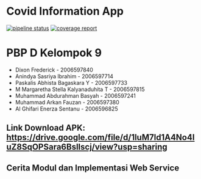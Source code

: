 # Covid Information App

[![pipeline status](https://gitlab.com/muhammad.abdurahman/pbp-tk/badges/master/pipeline.svg)](https://gitlab.com/muhammad.abdurahman/pbp-tk/-/commits/master)
[![coverage report](https://gitlab.com/muhammad.abdurahman/pbp-tk/badges/master/coverage.svg)](https://gitlab.com/muhammad.abdurahman/pbp-tk/-/commits/master)

# PBP D Kelompok 9
- Dixon Frederick - 2006597840
- Anindya Sasriya Ibrahim - 2006597714
- Paskalis Abhista Bagaskara Y - 2006597733
- M Margaretha Stella Kalyanaduhita T - 2006597815
- Muhammad Abdurahman Basyah - 2006597241
- Muhammad Arkan Fauzan - 2006597380
- Al Ghifari Enerza Sentanu - 2006596825

## Link Download APK: https://drive.google.com/file/d/1luM7ld1A4No4IuZ8SqOPSara6Bsllscj/view?usp=sharing

## Cerita Modul dan Implementasi Web Service